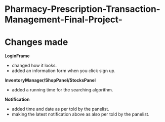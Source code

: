 # Pharmacy-Prescription-Transaction-Management-Final-Project-


# Changes made

**LoginFrame**

- changed how it looks.
- added an information form when you click sign up.

**InventoryManager/ShopPanel/StocksPanel**

- added a running time for the searching algorithm.

**Notification**

- added time and date as per told by the panelist.
- making the latest notification above as also per told by the panelist.
